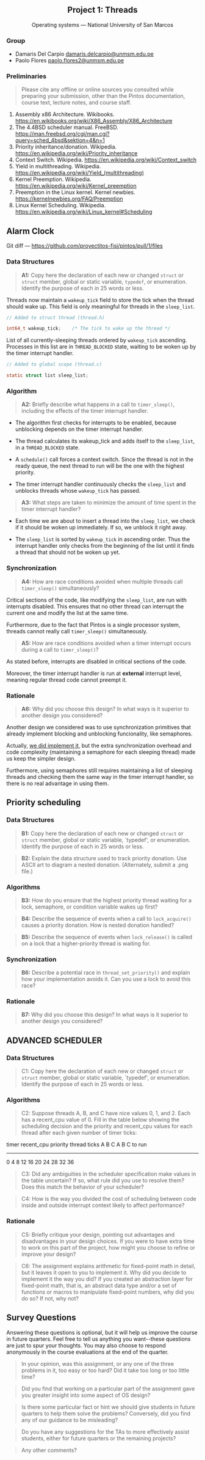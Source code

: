 <!-- markdownlint-disable MD033 MD024 MD041 -->

<div align="center">

<h2>Project 1: Threads</h2>

Operating systems — National University of San Marcos

</div>

### Group

- Damaris Del Carpio [damaris.delcarpio@unmsm.edu.pe](mailto:damaris.delcarpio@unmsm.edu.pe)
- Paolo Flores [paolo.flores2@unmsm.edu.pe](mailto:paolo.flores2@unmsm.edu.pe)

### Preliminaries

> Please cite any offline or online sources you consulted while
> preparing your submission, other than the Pintos documentation, course
> text, lecture notes, and course staff.

1. Assembly x86 Architecture. Wikibooks. <https://en.wikibooks.org/wiki/X86_Assembly/X86_Architecture>
2. The 4.4BSD scheduler manual. FreeBSD. <https://man.freebsd.org/cgi/man.cgi?query=sched_4bsd&sektion=4&n=1>
3. Priority inheritance/donation. Wikipedia. <https://en.wikipedia.org/wiki/Priority_inheritance>
4. Context Switch. Wikipedia. <https://en.wikipedia.org/wiki/Context_switch>
5. Yield in multithreading. Wikipedia. <https://en.wikipedia.org/wiki/Yield_(multithreading)>
6. Kernel Preemption. Wikipedia. <https://en.wikipedia.org/wiki/Kernel_preemption>
7. Preemption in the Linux kernel. Kernel newbies. <https://kernelnewbies.org/FAQ/Preemption>
8. Linux Kernel Scheduling. Wikipedia. <https://en.wikipedia.org/wiki/Linux_kernel#Scheduling>

## Alarm Clock

Git diff — <https://github.com/proyectitos-fisi/pintos/pull/1/files>

### Data Structures

> **A1:** Copy here the declaration of each new or changed `struct` or
> `struct` member, global or static variable, `typedef`, or
> enumeration.  Identify the purpose of each in 25 words or less.

Threads now maintain a `wakeup_tick` field to store the tick when
the thread should wake up. This field is only meaningful for threads
in the `sleep_list`.

```c
// Added to struct thread (thread.h)

int64_t wakeup_tick;    /* The tick to wake up the thread */
```

List of all currently-sleeping threads ordered by `wakeup_tick`
ascending. Processes in this list are in `THREAD_BLOCKED` state,
waiting to be woken up by the timer interrupt handler.

```c
// Added to global scope (thread.c)

static struct list sleep_list;
```

### Algorithm

> **A2:** Briefly describe what happens in a call to `timer_sleep()`,
> including the effects of the timer interrupt handler.

- The algorithm first checks for interrupts to be enabled, because unblocking depends
  on the timer interrupt handler.

- The thread calculates its wakeup_tick and adds itself to the `sleep_list`, in a
  `THREAD_BLOCKED` state.

- A `schedule()` call forces a context switch. Since the thread is not in the ready queue,
  the next thread to run will be the one with the highest priority.

- The timer interrupt handler continuously checks the `sleep_list` and unblocks threads
  whose `wakeup_tick` has passed.

> **A3:** What steps are taken to minimize the amount of time spent in
> the timer interrupt handler?

- Each time we are about to insert a thread into the `sleep_list`, we check if it should
  be woken up immediately. If so, we unblock it right away.

- The `sleep_list` is sorted by `wakeup_tick` in ascending order. Thus the interrupt
  handler only checks from the beginning of the list until it finds a thread that should
  not be woken up yet.

### Synchronization

> **A4:** How are race conditions avoided when multiple threads call
> `timer_sleep()` simultaneously?

Critical sections of the code, like modifying the `sleep_list`, are run with interrupts
disabled. This ensures that no other thread can interrupt the current one and modify
the list at the same time.

Furthermore, due to the fact that Pintos is a single processor system, threads cannot
really call `timer_sleep()` simultaneously.

> **A5:** How are race conditions avoided when a timer interrupt occurs
> during a call to `timer_sleep()`?

As stated before, interrupts are disabled in critical sections of the code.

Moreover, the timer interrupt handler is run at **external** interrupt level, meaning
regular thread code cannot preempt it.

### Rationale

> **A6:** Why did you choose this design?  In what ways is it superior to
> another design you considered?

Another design we considered was to use synchronization primitives that already
implement blocking and unblocking funcionality, like semaphores.

Actually, [we did implement it](https://github.com/proyectitos-fisi/pintos/pull/4),
but the extra synchronization overhead and code complexity (maintaining a semaphore
for each sleeping thread) made us keep the simpler design.

Furthermore, using semaphores still requires maintaining a list of sleeping threads
and checking them the same way in the timer interrupt handler, so there is no real
advantage in using them.

## Priority scheduling

### Data Structures

> **B1:** Copy here the declaration of each new or changed `struct` or
> `struct` member, global or static variable, `typedef', or
> enumeration.  Identify the purpose of each in 25 words or less.

> **B2:** Explain the data structure used to track priority donation.
> Use ASCII art to diagram a nested donation.  (Alternately, submit a
> .png file.)

### Algorithms

> **B3:** How do you ensure that the highest priority thread waiting for
> a lock, semaphore, or condition variable wakes up first?

> **B4:** Describe the sequence of events when a call to `lock_acquire()`
> causes a priority donation.  How is nested donation handled?

> **B5:** Describe the sequence of events when `lock_release()` is called
> on a lock that a higher-priority thread is waiting for.

### Synchronization

> **B6:** Describe a potential race in `thread_set_priority()` and explain
> how your implementation avoids it.  Can you use a lock to avoid
> this race?

### Rationale

> **B7:** Why did you choose this design?  In what ways is it superior to
> another design you considered?

## ADVANCED SCHEDULER

### Data Structures

> C1: Copy here the declaration of each new or changed `struct` or
> `struct` member, global or static variable, `typedef', or
> enumeration.  Identify the purpose of each in 25 words or less.

### Algorithms

> C2: Suppose threads A, B, and C have nice values 0, 1, and 2.  Each
> has a recent_cpu value of 0.  Fill in the table below showing the
> scheduling decision and the priority and recent_cpu values for each
> thread after each given number of timer ticks:

timer  recent_cpu    priority   thread
ticks   A   B   C   A   B   C   to run
-----  --  --  --  --  --  --   ------
 0
 4
 8
12
16
20
24
28
32
36

> C3: Did any ambiguities in the scheduler specification make values
> in the table uncertain?  If so, what rule did you use to resolve
> them?  Does this match the behavior of your scheduler?

> C4: How is the way you divided the cost of scheduling between code
> inside and outside interrupt context likely to affect performance?

### Rationale

> C5: Briefly critique your design, pointing out advantages and
> disadvantages in your design choices.  If you were to have extra
> time to work on this part of the project, how might you choose to
> refine or improve your design?

> C6: The assignment explains arithmetic for fixed-point math in
> detail, but it leaves it open to you to implement it.  Why did you
> decide to implement it the way you did?  If you created an
> abstraction layer for fixed-point math, that is, an abstract data
> type and/or a set of functions or macros to manipulate fixed-point
> numbers, why did you do so?  If not, why not?

## Survey Questions

Answering these questions is optional, but it will help us improve the
course in future quarters.  Feel free to tell us anything you
want--these questions are just to spur your thoughts.  You may also
choose to respond anonymously in the course evaluations at the end of
the quarter.

> In your opinion, was this assignment, or any one of the three problems
> in it, too easy or too hard?  Did it take too long or too little time?

> Did you find that working on a particular part of the assignment gave
> you greater insight into some aspect of OS design?

> Is there some particular fact or hint we should give students in
> future quarters to help them solve the problems?  Conversely, did you
> find any of our guidance to be misleading?

> Do you have any suggestions for the TAs to more effectively assist
> students, either for future quarters or the remaining projects?

> Any other comments?
